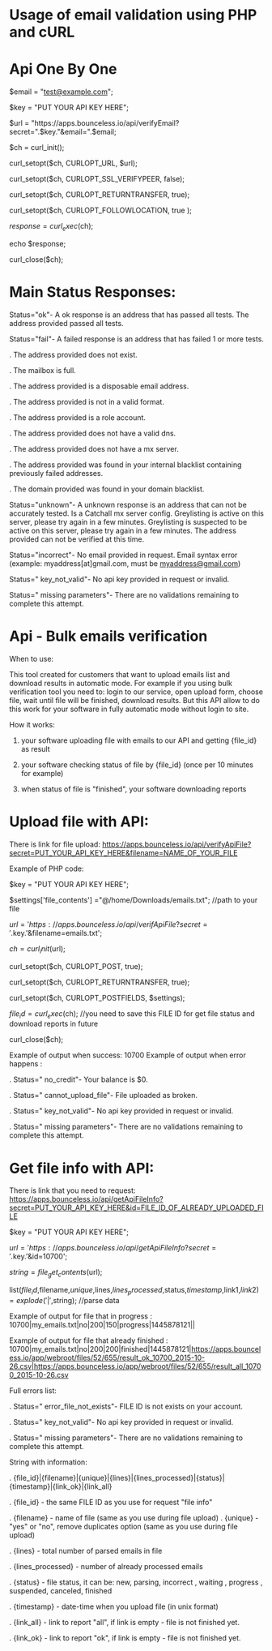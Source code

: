 # Usage of email validation using PHP and cURL

# Api One By One

$email = "test@example.com";

$key = "PUT YOUR API KEY HERE";

$url = "https://apps.bounceless.io/api/verifyEmail?secret=".$key."&email=".$email;

$ch = curl_init();

curl_setopt($ch, CURLOPT_URL, $url);

curl_setopt($ch, CURLOPT_SSL_VERIFYPEER, false);

curl_setopt($ch, CURLOPT_RETURNTRANSFER, true);

curl_setopt($ch, CURLOPT_FOLLOWLOCATION, true );

$response = curl_exec($ch);

echo $response;

curl_close($ch);



# Main Status Responses:

Status="ok"- A ok response is an address that has passed all tests. The address provided passed all tests.

Status="fail"- A failed response is an address that has failed 1 or more tests.

. The address provided does not exist.

. The mailbox is full.

. The address provided is a disposable email address.

. The address provided is not in a valid format.

. The address provided is a role account.

. The address provided does not have a valid dns.

. The address provided does not have a mx server.

. The address provided was found in your internal blacklist containing previously failed addresses.

. The domain provided was found in your domain blacklist.



Status="unknown"- A unknown response is an address that can not be accurately tested. Is a Catchall mx server config. Greylisting is active on this server, please try again in a few minutes. Greylisting is suspected to be active on this server, please try again in a few minutes. The address provided can not be verified at this time.

Status="incorrect"- No email provided in request. Email syntax error (example: myaddress[at]gmail.com, must be myaddress@gmail.com)

Status=" key_not_valid"- No api key provided in request or invalid.

Status=" missing parameters"- There are no validations remaining to complete this attempt.





# Api - Bulk emails verification

When to use:

This tool created for customers that want to upload emails list and download results in automatic mode. For example if you using bulk verification tool you need to: login to our service, open upload form, choose file, wait until file will be finished, download results. But this API allow to do this work for your software in fully automatic mode without login to site.


How it works:
1. your software uploading file with emails to our API and getting {file_id} as result

2. your software checking status of file by {file_id} (once per 10 minutes for example)

3. when status of file is "finished", your software downloading reports


# Upload file with API:

There is link for file upload:
https://apps.bounceless.io/api/verifyApiFile?secret=PUT_YOUR_API_KEY_HERE&filename=NAME_OF_YOUR_FILE
 
 Example of PHP code:
 
$key = "PUT YOUR API KEY HERE";

$settings['file_contents'] ="@/home/Downloads/emails.txt"; //path to your file

$url = 'https://apps.bounceless.io/api/verifApiFile?secret='.$key.'&filename=emails.txt';

$ch = curl_init($url);

curl_setopt($ch, CURLOPT_POST, true);

curl_setopt($ch, CURLOPT_RETURNTRANSFER, true);

curl_setopt($ch, CURLOPT_POSTFIELDS, $settings);

$file_id = curl_exec($ch); //you need to save this FILE ID for get file status and download reports in future

curl_close($ch);

Example of output when success: 10700 Example of output when error happens :

. Status=" no_credit"- Your balance is $0.

. Status=" cannot_upload_file"- File uploaded as broken.

. Status=" key_not_valid"- No api key provided in request or invalid.

. Status=" missing parameters"- There are no validations remaining to complete this attempt.


# Get file info with API:

There is link that you need to request:
https://apps.bounceless.io/api/getApiFileInfo?secret=PUT_YOUR_API_KEY_HERE&id=FILE_ID_OF_ALREADY_UPLOADED_FILE

$key = "PUT YOUR API KEY HERE";

$url = 'https://apps.bounceless.io/api/getApiFileInfo?secret='.$key.'&id=10700';

$string = file_get_contents($url);

list($file_id,$filename,$unique,$lines,$lines_processed,$status,$timestamp,$link1,$link2) = explode('|',$string); //parse data


Example of output for file that in progress : 10700|my_emails.txt|no|200|150|progress|1445878121||

Example of output for file that already finished :
10700|my_emails.txt|no|200|200|finished|1445878121|https://apps.bounceless.io/app/webroot/files/52/655/result_ok_10700_2015-10-26.csv|https://apps.bounceless.io/app/webroot/files/52/655/result_all_10700_2015-10-26.csv


Full errors list:

. Status=" error_file_not_exists"- FILE ID is not exists on your account.

. Status=" key_not_valid"- No api key provided in request or invalid.

. Status=" missing parameters"- There are no validations remaining to complete this attempt.

String with information:

. {file_id}|{filename}|{unique}|{lines}|{lines_processed}|{status}|{timestamp}|{link_ok}|{link_all}

. {file_id} - the same FILE ID as you use for request "file info"

. {filename} - name of file (same as you use during file upload)
. {unique} - "yes" or "no", remove duplicates option (same as you use during file upload)

. {lines} - total number of parsed emails in file

. {lines_processed} - number of already processed emails

. {status} - file status, it can be: new, parsing, incorrect , waiting , progress , suspended, canceled, finished

. {timestamp} - date-time when you upload file (in unix format)

. {link_all} - link to report "all", if link is empty - file is not finished yet.

. {link_ok} - link to report "ok", if link is empty - file is not finished yet.

